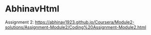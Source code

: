 # AbhinavHtml
Assignment 2: https://abhinav1923.github.io/Coursera/Module2-solutions/Assignment-Module2/Coding%20Assignment-Module2.html
